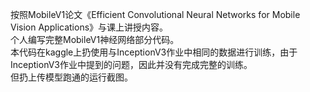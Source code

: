 按照MobileV1论文《Efficient Convolutional Neural Networks for Mobile Vision Applications》与课上讲授内容。
<br>个人编写完整MobileV1神经网络部分代码。
<br>本代码在kaggle上扔使用与InceptionV3作业中相同的数据进行训练，由于InceptionV3作业中提到的问题，因此并没有完成完整的训练。
<br>但扔上传模型跑通的运行截图。
